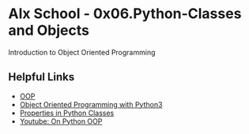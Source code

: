 # Alx School - 0x06.Python-Classes and Objects

Introduction to Object Oriented Programming

## Helpful Links

- [OOP](https://python.swaroopch.com/oop.html)
- [Object Oriented Programming with Python3](http://www.python-course.eu/python3_object_oriented_programming.php)
- [Properties in Python Classes](http://www.python-course.eu/python3_properties.php)
- [Youtube: On Python OOP](https://www.youtube.com/watch?v=1AGyBuVCTeE&)
